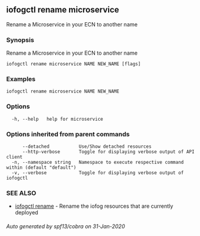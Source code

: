 ## iofogctl rename microservice

Rename a Microservice in your ECN to another name

### Synopsis

Rename a Microservice in your ECN to another name

```
iofogctl rename microservice NAME NEW_NAME [flags]
```

### Examples

```
iofogctl rename microservice NAME NEW_NAME
```

### Options

```
  -h, --help   help for microservice
```

### Options inherited from parent commands

```
      --detached           Use/Show detached resources
      --http-verbose       Toggle for displaying verbose output of API client
  -n, --namespace string   Namespace to execute respective command within (default "default")
  -v, --verbose            Toggle for displaying verbose output of iofogctl
```

### SEE ALSO

* [iofogctl rename](iofogctl_rename.md)	 - Rename the iofog resources that are currently deployed

###### Auto generated by spf13/cobra on 31-Jan-2020
